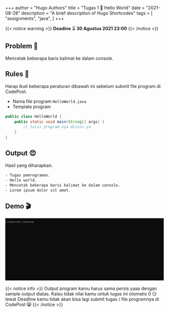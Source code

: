 +++
author = "Hugo Authors"
title = "Tugas 1 📝 Hello World"
date = "2021-08-28"
description = "A brief description of Hugo Shortcodes"
tags = [
    "assignments",
    "java",
]
+++

{{< notice warning >}}
**Deadine** ⏳ **30 Agustus 2021 23:00**
{{< /notice >}}


## Problem 🤔
Mencetak beberapa baris kalimat ke dalam console.

## Rules 🚦
Harap ikuti beberapa peraturan dibawah ini sebelum submit file program di CodePost.

* Nama file program `HelloWorld.java`
* Template program

```java
public class HelloWorld {
    public static void main(String[] args) {
        // tulis program nya disini ya
    }
}
```

## Output 😍
Hasil yang diharapkan.
```text
- Tugas pemrograman.
- Hello world.
- Mencetak beberapa baris kalimat ke dalam console.
- Lorem ipsum dolor sit amet.
```

## Demo 🎬

![a](/assignments/assets/demo-1.gif)

{{< notice info >}}
Output program kamu harus sama persis yaaa dengan sample output diatas. Kalau tidak nilai kamu untuk tugas ini otomatis 0 😏 lewat Deadline kamu tidak akan bisa lagi submit tugas / file programnya di CodePost 😸
{{< /notice >}}
